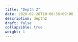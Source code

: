 ```yaml
---
title: "Depth 2"
date: 2020-02-28T10:08:56+09:00
description: depth2
draft: false
collapsible: true
weight: 1
---
```

